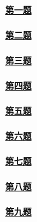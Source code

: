 <!--
 * @Description: 
 * @Author: 唐健峰
 * @Date: 2023-09-26 12:58:26
 * @LastEditors: ${author}
 * @LastEditTime: 2023-10-07 17:01:57
-->
# [第一题](./cloud/duringbug/one.py)
# [第二题](./cloud/duringbug/two.py)
# [第三题](./cloud/duringbug/three.py)
# [第四题](./cloud/duringbug/four.py)
# [第五题](./cloud/duringbug/five.py)
# [第六题](./cloud/duringbug/six.py)
# [第七题](./cloud/duringbug/seven.py)
# [第八题](./cloud/duringbug/eight.py)
# [第九题](./cloud/duringbug/nine.py)